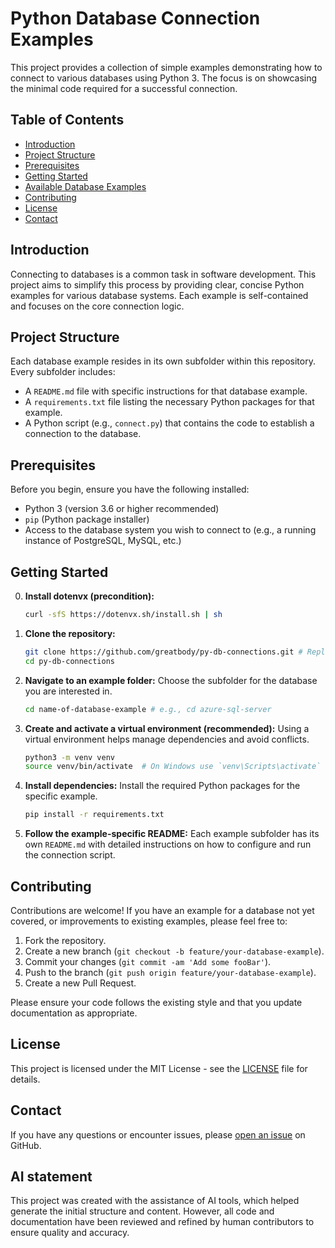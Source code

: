 # Python Database Connection Examples

This project provides a collection of simple examples demonstrating how to connect to various databases using Python 3. The focus is on showcasing the minimal code required for a successful connection.

## Table of Contents

- [Introduction](#introduction)
- [Project Structure](#project-structure)
- [Prerequisites](#prerequisites)
- [Getting Started](#getting-started)
- [Available Database Examples](#available-database-examples)
- [Contributing](#contributing)
- [License](#license)
- [Contact](#contact)

## Introduction

Connecting to databases is a common task in software development. This project aims to simplify this process by providing clear, concise Python examples for various database systems. Each example is self-contained and focuses on the core connection logic.

## Project Structure

Each database example resides in its own subfolder within this repository. Every subfolder includes:

- A `README.md` file with specific instructions for that database example.
- A `requirements.txt` file listing the necessary Python packages for that example.
- A Python script (e.g., `connect.py`) that contains the code to establish a connection to the database.

## Prerequisites

Before you begin, ensure you have the following installed:

- Python 3 (version 3.6 or higher recommended)
- `pip` (Python package installer)
- Access to the database system you wish to connect to (e.g., a running instance of PostgreSQL, MySQL, etc.)

## Getting Started

0.  **Install dotenvx (precondition):**
    ```bash
    curl -sfS https://dotenvx.sh/install.sh | sh
    ```

1.  **Clone the repository:**
    ```bash
    git clone https://github.com/greatbody/py-db-connections.git # Replace with your actual repo URL
    cd py-db-connections
    ```

2.  **Navigate to an example folder:**
    Choose the subfolder for the database you are interested in.
    ```bash
    cd name-of-database-example # e.g., cd azure-sql-server
    ```

3.  **Create and activate a virtual environment (recommended):**
    Using a virtual environment helps manage dependencies and avoid conflicts.
    ```bash
    python3 -m venv venv
    source venv/bin/activate  # On Windows use `venv\Scripts\activate`
    ```

4.  **Install dependencies:**
    Install the required Python packages for the specific example.
    ```bash
    pip install -r requirements.txt
    ```

5.  **Follow the example-specific README:**
    Each example subfolder has its own `README.md` with detailed instructions on how to configure and run the connection script.

## Contributing

Contributions are welcome! If you have an example for a database not yet covered, or improvements to existing examples, please feel free to:

1.  Fork the repository.
2.  Create a new branch (`git checkout -b feature/your-database-example`).
3.  Commit your changes (`git commit -am 'Add some fooBar'`).
4.  Push to the branch (`git push origin feature/your-database-example`).
5.  Create a new Pull Request.

Please ensure your code follows the existing style and that you update documentation as appropriate.

## License

This project is licensed under the MIT License - see the [LICENSE](LICENSE) file for details.

## Contact

If you have any questions or encounter issues, please [open an issue](https://github.com/greatbody/py-db-connections/issues) on GitHub.

## AI statement
This project was created with the assistance of AI tools, which helped generate the initial structure and content. However, all code and documentation have been reviewed and refined by human contributors to ensure quality and accuracy.